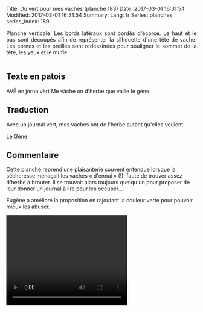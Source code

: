 Title: Du vert pour mes vaches (planche 183)
Date: 2017-03-01 16:31:54
Modified: 2017-03-01 16:31:54
Summary: 
Lang: fr
Series: planches
series_index: 189

<p style="text-align:justify;">Planche verticale. Les bords latéraux
sont bordés d'écorce. Le haut et le bas sont découpés afin de
représenter la silhouette d'une tête de vache. Les cornes et les
oreilles sont redessinées pour souligner le sommet de la tête, les
yeux et le mufle.</p>

<figure class="image-block" style="float: center;">
  <img alt="" src="{static}/images/planche_183.png">
  <figcaption style="max-width: 399px"></figcaption>
</figure>

## Texte en patois

AVÉ èn jòrna vèrt Me vâche on d'herbe que vaille le gène.

## Traduction

Avec un journal vert, mes vaches ont de l'herbe autant qu'elles
veulent.

Le Gène

## Commentaire

Cette planche reprend une plaisanterie souvent entendue lorsque la
sécheresse menaçait les vaches « d'ennui » (!), faute de trouver assez
d'herbe à brouter. Il se trouvait alors toujours quelqu'un pour
proposer de leur donner un journal à lire pour les occuper…  

Eugène a amélioré la proposition en rajoutant la couleur verte pour
pouvoir mieux les abuser.

<video width="320" height="240" controls>
  <source src="https://d1njpgd0ygatdn.cloudfront.net/video_183.mp4" type="video/mp4">
</video>
